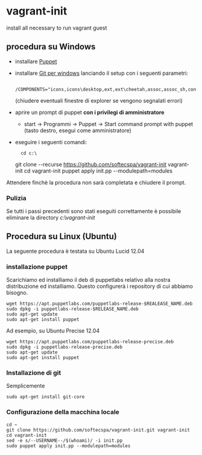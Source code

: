 vagrant-init
============

install all necessary to run vagrant guest

## procedura su Windows

* installare [Puppet](https://downloads.puppetlabs.com/windows/puppet-latest.msi)
* installare [Git per windows](https://github.com/msysgit/msysgit/releases/) lanciando il setup con i seguenti parametri:

        /COMPONENTS="icons,icons\desktop,ext,ext\cheetah,assoc,assoc_sh,consolefont"
    (chiudere eventuali finestre di explorer se vengono segnalati errori)
* aprire un prompt di puppet **con i privilegi di amministratore**
    * start -> Programmi -> Puppet -> Start command prompt with puppet (tasto destro, esegui come amministratore)


* eseguire i seguenti comandi:


        cd c:\
    git clone --recurse https://github.com/softecspa/vagrant-init vagrant-init
    cd vagrant-init
    puppet apply init.pp --modulepath=modules

Attendere finchè la procedura non sarà completata e chiudere il prompt.


### Pulizia
Se tutti i passi precedenti sono stati eseguiti correttamente è possibile eliminare la directory *c:\vagrant-init*

## Procedura su Linux (Ubuntu)
La seguente procedura è testata su Ubuntu Lucid 12.04

### installazione puppet
Scarichiamo ed installiamo il deb di puppetlabs relativo alla nostra distribuzione ed installiamo. Questo configurerà i repository di cui abbiamo bisogno.

    wget https://apt.puppetlabs.com/puppetlabs-release-$REALEASE_NAME.deb
    sudo dpkg -i puppetlabs-release-$RELEASE_NAME.deb
    sudo apt-get update
    sudo apt-get install puppet

Ad esempio, su Ubuntu Precise 12.04

    wget https://apt.puppetlabs.com/puppetlabs-release-precise.deb
    sudo dpkg -i puppetlabs-release-precise.deb
    sudo apt-get update
    sudo apt-get install puppet

### Installazione di git
Semplicemente

    sudo apt-get install git-core

### Configurazione della macchina locale
    cd ~
    git clone https://github.com/softecspa/vagrant-init.git vagrant-init
    cd vagrant-init
    sed -e s/--USERNAME--/$(whoami)/ -i init.pp
    sudo puppet apply init.pp --modulepath=modules
